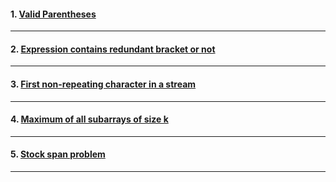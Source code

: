 #### 1. [ Valid Parentheses ](https://leetcode.com/problems/valid-parentheses/)

---

#### 2. [ Expression contains redundant bracket or not ](https://practice.geeksforgeeks.org/problems/expression-contains-redundant-bracket-or-not/1?utm_source=geeksforgeeks&utm_medium=ml_article_practice_tab&utm_campaign=article_practice_tab)

---

#### 3. [ First non-repeating character in a stream ](https://practice.geeksforgeeks.org/problems/first-non-repeating-character-in-a-stream1216/1?utm_source=geeksforgeeks&utm_medium=ml_article_practice_tab&utm_campaign=article_practice_tab)

---

#### 4. [ Maximum of all subarrays of size k ](https://www.geeksforgeeks.org/problems/maximum-of-all-subarrays-of-size-k3101/1)

---

#### 5. [ Stock span problem ](https://practice.geeksforgeeks.org/problems/stock-span-problem-1587115621/1?utm_source=geeksforgeeks&utm_medium=ml_article_practice_tab&utm_campaign=article_practice_tab)

---

